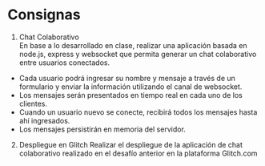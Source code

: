 # Consignas

1. Chat Colaborativo  
En base a lo desarrollado en clase, realizar una aplicación basada en node.js, express y websocket que permita generar un chat colaborativo entre usuarios conectados.
- Cada usuario podrá ingresar su nombre y mensaje a través de un formulario y enviar la información utilizando el canal de websocket. 
- Los mensajes serán presentados en tiempo real en cada uno de los clientes. 
- Cuando un usuario nuevo se conecte, recibirá todos los mensajes hasta ahí ingresados. 
- Los mensajes persistirán en memoria del servidor.

2. Despliegue en Glitch
Realizar el despliegue de la aplicación de chat colaborativo realizado en el desafío anterior en la plataforma Glitch.com
